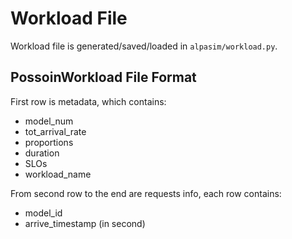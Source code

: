 # Workload File

Workload file is generated/saved/loaded in `alpasim/workload.py`.

## PossoinWorkload File Format

First row is metadata, which contains:

- model_num
- tot_arrival_rate
- proportions
- duration
- SLOs
- workload_name

From second row to the end are requests info, each row contains:

- model_id
- arrive_timestamp (in second)
